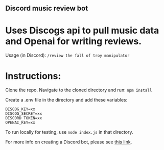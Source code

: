## Discord music review bot

# Uses Discogs api to pull music data and Openai for writing reviews.


Usage (in Discord):
`/review the fall of troy manipulator`

# Instructions:

Clone the repo. Navigate to the cloned directory and run:
`npm install`

Create a .env file in the directory and add these variables:
```
DISCOG_KEY=xx
DISCOG_SECRET=xx
DISCORD_TOKEN=xx
OPENAI_KEY=xx
```

To run locally for testing, use `node index.js` in that directory.

For more info on creating a Discord bot, please see [this link](https://discord.com/developers/docs/intro).